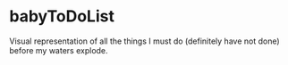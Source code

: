 # babyToDoList
Visual representation of all the things I must do (definitely have not done) before my waters explode.
